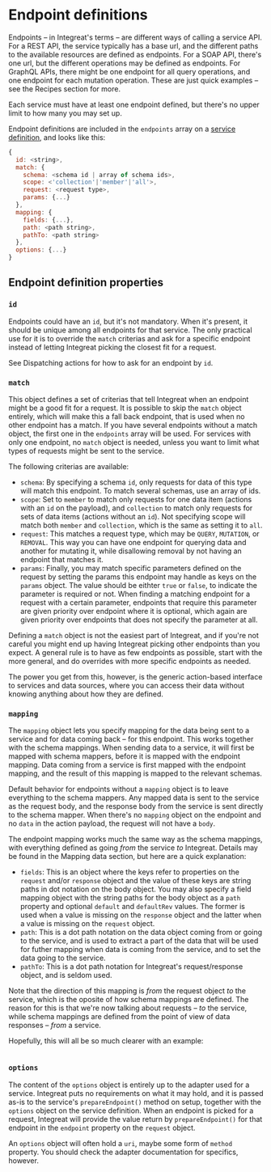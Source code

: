 # Endpoint definitions

Endpoints – in Integreat's terms – are different ways of calling a service API. For a REST API, the service typically has a base url, and the different paths to the available resources are defined as endpoints. For a SOAP API, there's one url, but the different operations may be defined as endpoints. For GraphQL APIs, there might be one endpoint for all query operations, and one endpoint for each mutation operation. These are just quick examples – see the Recipes section for more.

Each service must have at least one endpoint defined, but there's no upper limit to how many you may set up.

Endpoint definitions are included in the `endpoints` array on a [service definition](service-definitions.md), and looks like this:

```javascript
{
  id: <string>,
  match: {
    schema: <schema id | array of schema ids>,
    scope: <'collection'|'member'|'all'>,
    request: <request type>,
    params: {...}
  },
  mapping: {
    fields: {...},
    path: <path string>,
    pathTo: <path string>
  },
  options: {...}
}
```

## Endpoint definition properties

### `id`

Endpoints could have an `id`, but it's not mandatory. When it's present, it should be unique among all endpoints for that service. The only practical use for it is to override the `match` criterias and ask for a specific endpoint instead of letting Integreat picking the closest fit for a request.

See Dispatching actions for how to ask for an endpoint by `id`.

### `match`

This object defines a set of criterias that tell Integreat when an endpoint might be a good fit for a request. It is possible to skip the `match` object entirely, which will make this a fall back endpoint, that is used when no other endpoint has a match. If you have several endpoints without a match object, the first one in the `endpoints` array will be used. For services with only one endpoint, no `match` object is needed, unless you want to limit what types of requests might be sent to the service.

The following criterias are available:

* `schema`: By specifying a schema `id`, only requests for data of this type will match this endpoint. To match several schemas, use an array of ids.
* `scope`: Set to `member` to match only requests for one data item \(actions with an `id` on the payload\), and `collection` to match only requests for sets of data items \(actions without an `id`\). Not specifying scope will match both `member` and `collection`, which is the same as setting it to `all`. 
* `request`: This matches a request type, which may be `QUERY`, `MUTATION`, or `REMOVAL`. This way you can have one endpoint for querying data and another for mutating it, while disallowing removal by not having an endpoint that matches it.
* `params`: Finally, you may match specific parameters defined on the request by setting the params this endpoint may handle as keys on the `params` object. The value should be eithter `true` or `false`, to indicate the parameter is required or not. When finding a matching endpoint for a request with a certain parameter, endpoints that require this parameter are given priority over endpoint where it is optional, which again are given priority over endpoints that does not specify the parameter at all.

Defining a `match` object is not the easiest part of Integreat, and if you're not careful you might end up having Integreat picking other endpoints than you expect. A general rule is to have as few endpoints as possible, start with the more general, and do overrides with more specific endpoints as needed.

The power you get from this, however, is the generic action-based interface to services and data sources, where you can access their data without knowing anything about how they are defined.

### `mapping`

The `mapping` object lets you specify mapping for the data being sent to a service and for data coming back – for this endpoint. This works together with the schema mappings. When sending data to a service, it will first be mapped with schema mappers, before it is mapped with the endpoint mapping. Data coming from a service is first mapped with the endpoint mapping, and the result of this mapping is mapped to the relevant schemas.

Default behavior for endpoints without a `mapping` object is to leave everything to the schema mappers. Any mapped data is sent to the service as the request body, and the response body from the service is sent directly to the schema mapper. When there's no `mapping` object on the endpoint and no `data` in the action payload, the request will not have a `body`.

The endpoint mapping works much the same way as the schema mappings, with everything defined as going _from_ the service _to_ Integreat. Details may be found in the Mapping data section, but here are a quick explanation:

* `fields`: This is an object where the keys refer to properties on the `request` and/or `response` object and the value of these keys are string paths in dot notation on the body object. You may also specify a field mapping object with the string paths for the body object as a `path` property and optional `default` and `defaultRev` values. The former is used when a value is missing on the `response` object and the latter when a value is missing on the `request` object.
* `path`: This is a dot path notation on the data object coming from or going to the service, and is used to extract a part of the data that will be used for futher mapping when data is coming from the service, and to set the data going to the service.
* `pathTo`: This is a dot path notation for Integreat's request/response object, and is seldom used.

Note that the direction of this mapping is _from_ the request object _to_ the service, which is the oposite of how schema mappings are defined. The reason for this is that we're now talking about requests – _to_ the service, while schema mappings are defined from the point of view of data responses – _from_ a service.

Hopefully, this will all be so much clearer with an example:

```javascript

```

### `options`

The content of the `options` object is entirely up to the adapter used for a service. Integreat puts no requirements on what it may hold, and it is passed as-is to the service's `prepareEndpoint()` method on setup, together with the `options` object on the service definition. When an endpoint is picked for a request, Integreat will provide the value return by `prepareEndpoint()` for that endpoint in the `endpoint` property on the `request` object.

An `options` object will often hold a `uri`, maybe some form of `method` property. You should check the adapter documentation for specifics, however.

